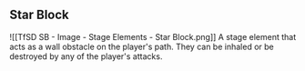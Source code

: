 ## Star Block
![[TfSD SB - Image - Stage Elements - Star Block.png]]
A stage element that acts as a wall obstacle on the player's path. They can be inhaled or be destroyed by any of the player's attacks.